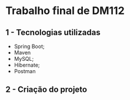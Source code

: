 # Trabalho final de DM112

 

## 1 - Tecnologias utilizadas

* Spring Boot;
* Maven
* MySQL;
* Hibernate;
* Postman



## 2 - Criação do projeto



